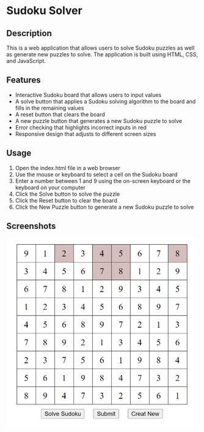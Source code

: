 # Sudoku Solver

## Description
This is a web application that allows users to solve Sudoku puzzles as well as generate new puzzles to solve. The application is built using HTML, CSS, and JavaScript.

## Features
- Interactive Sudoku board that allows users to input values
- A solve button that applies a Sudoku solving algorithm to the board and fills in the remaining values
- A reset button that clears the board
- A new puzzle button that generates a new Sudoku puzzle to solve
- Error checking that highlights incorrect inputs in red
- Responsive design that adjusts to different screen sizes

## Usage
1. Open the index.html file in a web browser
2. Use the mouse or keyboard to select a cell on the Sudoku board
3. Enter a number between 1 and 9 using the on-screen keyboard or the keyboard on your computer
4. Click the Solve button to solve the puzzle
5. Click the Reset button to clear the board
6. Click the New Puzzle button to generate a new Sudoku puzzle to solve

## Screenshots
![Alt Text](/Screenshot%20(476).png)

